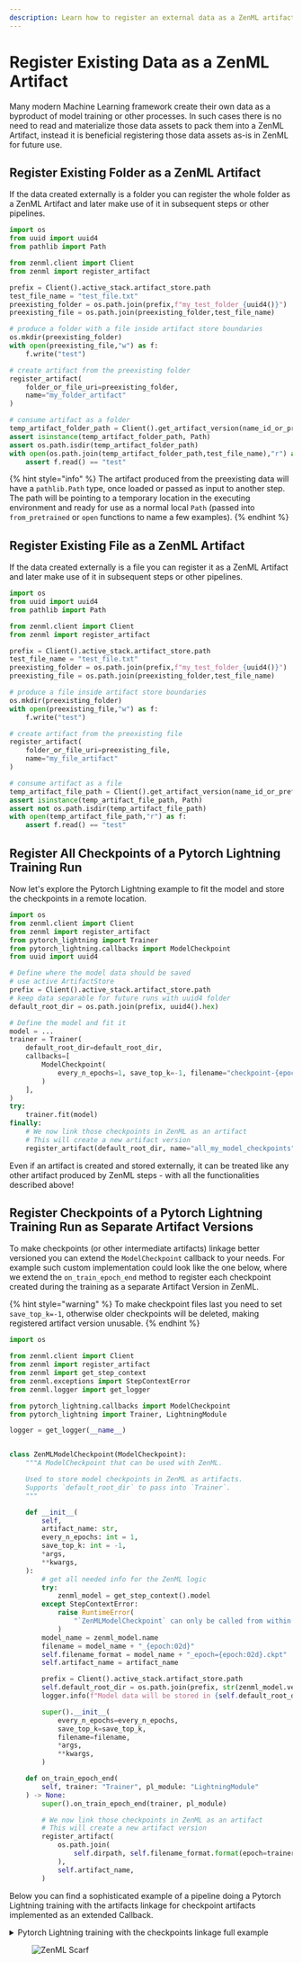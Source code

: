 ```yaml
---
description: Learn how to register an external data as a ZenML artifact for future use.
---
```


# Register Existing Data as a ZenML Artifact

Many modern Machine Learning framework create their own data as a byproduct of model training or other processes. In such cases there is no need to read and materialize those data assets to pack them into a ZenML Artifact, instead it is beneficial registering those data assets as-is in ZenML for future use.

## Register Existing Folder as a ZenML Artifact

If the data created externally is a folder you can register the whole folder as a ZenML Artifact and later make use of it in subsequent steps or other pipelines.

```python
import os
from uuid import uuid4
from pathlib import Path

from zenml.client import Client
from zenml import register_artifact

prefix = Client().active_stack.artifact_store.path
test_file_name = "test_file.txt"
preexisting_folder = os.path.join(prefix,f"my_test_folder_{uuid4()}")
preexisting_file = os.path.join(preexisting_folder,test_file_name)

# produce a folder with a file inside artifact store boundaries
os.mkdir(preexisting_folder)
with open(preexisting_file,"w") as f:
    f.write("test")

# create artifact from the preexisting folder
register_artifact(
    folder_or_file_uri=preexisting_folder,
    name="my_folder_artifact"
)

# consume artifact as a folder
temp_artifact_folder_path = Client().get_artifact_version(name_id_or_prefix="my_folder_artifact").load()
assert isinstance(temp_artifact_folder_path, Path)
assert os.path.isdir(temp_artifact_folder_path)
with open(os.path.join(temp_artifact_folder_path,test_file_name),"r") as f:
    assert f.read() == "test"
```

{% hint style="info" %}
The artifact produced from the preexisting data will have a `pathlib.Path` type, once loaded or passed as input to another step. The path will be pointing to a temporary location in the executing environment and ready for use as a normal local `Path` (passed into `from_pretrained` or `open` functions to name a few examples).
{% endhint %}

## Register Existing File as a ZenML Artifact

If the data created externally is a file you can register it as a ZenML Artifact and later make use of it in subsequent steps or other pipelines.

```python
import os
from uuid import uuid4
from pathlib import Path

from zenml.client import Client
from zenml import register_artifact

prefix = Client().active_stack.artifact_store.path
test_file_name = "test_file.txt"
preexisting_folder = os.path.join(prefix,f"my_test_folder_{uuid4()}")
preexisting_file = os.path.join(preexisting_folder,test_file_name)

# produce a file inside artifact store boundaries
os.mkdir(preexisting_folder)
with open(preexisting_file,"w") as f:
    f.write("test")

# create artifact from the preexisting file
register_artifact(
    folder_or_file_uri=preexisting_file,
    name="my_file_artifact"
)

# consume artifact as a file
temp_artifact_file_path = Client().get_artifact_version(name_id_or_prefix="my_file_artifact").load()
assert isinstance(temp_artifact_file_path, Path)
assert not os.path.isdir(temp_artifact_file_path)
with open(temp_artifact_file_path,"r") as f:
    assert f.read() == "test"
```

## Register All Checkpoints of a Pytorch Lightning Training Run

Now let's explore the Pytorch Lightning example to fit the model and store the checkpoints in a remote location.

```python
import os
from zenml.client import Client
from zenml import register_artifact
from pytorch_lightning import Trainer
from pytorch_lightning.callbacks import ModelCheckpoint
from uuid import uuid4

# Define where the model data should be saved
# use active ArtifactStore
prefix = Client().active_stack.artifact_store.path
# keep data separable for future runs with uuid4 folder
default_root_dir = os.path.join(prefix, uuid4().hex)

# Define the model and fit it
model = ...
trainer = Trainer(
    default_root_dir=default_root_dir,
    callbacks=[
        ModelCheckpoint(
            every_n_epochs=1, save_top_k=-1, filename="checkpoint-{epoch:02d}"
        )
    ],
)
try:
    trainer.fit(model)
finally:
    # We now link those checkpoints in ZenML as an artifact
    # This will create a new artifact version
    register_artifact(default_root_dir, name="all_my_model_checkpoints")
```

Even if an artifact is created and stored externally, it can be treated like any other artifact produced by ZenML steps - with all the functionalities described above!

## Register Checkpoints of a Pytorch Lightning Training Run as Separate Artifact Versions
To make checkpoints (or other intermediate artifacts) linkage better versioned you can extend the `ModelCheckpoint` callback to your needs. For example such custom implementation could look like the one below, where we extend the `on_train_epoch_end` method to register each checkpoint created during the training as a separate Artifact Version in ZenML.

{% hint style="warning" %}
To make checkpoint files last you need to set `save_top_k=-1`, otherwise older checkpoints will be deleted, making registered artifact version unusable.
{% endhint %}

```python
import os

from zenml.client import Client
from zenml import register_artifact
from zenml import get_step_context
from zenml.exceptions import StepContextError
from zenml.logger import get_logger

from pytorch_lightning.callbacks import ModelCheckpoint
from pytorch_lightning import Trainer, LightningModule

logger = get_logger(__name__)


class ZenMLModelCheckpoint(ModelCheckpoint):
    """A ModelCheckpoint that can be used with ZenML.

    Used to store model checkpoints in ZenML as artifacts.
    Supports `default_root_dir` to pass into `Trainer`.
    """

    def __init__(
        self,
        artifact_name: str,
        every_n_epochs: int = 1,
        save_top_k: int = -1,
        *args,
        **kwargs,
    ):
        # get all needed info for the ZenML logic
        try:
            zenml_model = get_step_context().model
        except StepContextError:
            raise RuntimeError(
                "`ZenMLModelCheckpoint` can only be called from within a step."
            )
        model_name = zenml_model.name
        filename = model_name + "_{epoch:02d}"
        self.filename_format = model_name + "_epoch={epoch:02d}.ckpt"
        self.artifact_name = artifact_name

        prefix = Client().active_stack.artifact_store.path
        self.default_root_dir = os.path.join(prefix, str(zenml_model.version))
        logger.info(f"Model data will be stored in {self.default_root_dir}")

        super().__init__(
            every_n_epochs=every_n_epochs,
            save_top_k=save_top_k,
            filename=filename,
            *args,
            **kwargs,
        )

    def on_train_epoch_end(
        self, trainer: "Trainer", pl_module: "LightningModule"
    ) -> None:
        super().on_train_epoch_end(trainer, pl_module)

        # We now link those checkpoints in ZenML as an artifact
        # This will create a new artifact version
        register_artifact(
            os.path.join(
                self.dirpath, self.filename_format.format(epoch=trainer.current_epoch)
            ),
            self.artifact_name,
        )
```

Below you can find a sophisticated example of a pipeline doing a Pytorch Lightning training with the artifacts linkage for checkpoint artifacts implemented as an extended Callback.

<details>

<summary>Pytorch Lightning training with the checkpoints linkage full example</summary>

```python
import os
from typing import Annotated
from pathlib import Path

import numpy as np
from zenml.client import Client
from zenml import register_artifact
from zenml import step, pipeline, get_step_context, Model
from zenml.exceptions import StepContextError
from zenml.logger import get_logger

from torch.utils.data import DataLoader
from torch.nn import ReLU, Linear, Sequential
from torch.nn.functional import mse_loss
from torch.optim import Adam
from torch import rand
from torchvision.datasets import MNIST
from torchvision.transforms import ToTensor
from pytorch_lightning.callbacks import ModelCheckpoint
from pytorch_lightning import Trainer, LightningModule

from zenml.new.pipelines.pipeline_context import get_pipeline_context

logger = get_logger(__name__)


class ZenMLModelCheckpoint(ModelCheckpoint):
    """A ModelCheckpoint that can be used with ZenML.

    Used to store model checkpoints in ZenML as artifacts.
    Supports `default_root_dir` to pass into `Trainer`.
    """

    def __init__(
        self,
        artifact_name: str,
        every_n_epochs: int = 1,
        save_top_k: int = -1,
        *args,
        **kwargs,
    ):
        # get all needed info for the ZenML logic
        try:
            zenml_model = get_step_context().model
        except StepContextError:
            raise RuntimeError(
                "`ZenMLModelCheckpoint` can only be called from within a step."
            )
        model_name = zenml_model.name
        filename = model_name + "_{epoch:02d}"
        self.filename_format = model_name + "_epoch={epoch:02d}.ckpt"
        self.artifact_name = artifact_name

        prefix = Client().active_stack.artifact_store.path
        self.default_root_dir = os.path.join(prefix, str(zenml_model.version))
        logger.info(f"Model data will be stored in {self.default_root_dir}")

        super().__init__(
            every_n_epochs=every_n_epochs,
            save_top_k=save_top_k,
            filename=filename,
            *args,
            **kwargs,
        )

    def on_train_epoch_end(
        self, trainer: "Trainer", pl_module: "LightningModule"
    ) -> None:
        super().on_train_epoch_end(trainer, pl_module)

        # We now link those checkpoints in ZenML as an artifact
        # This will create a new artifact version
        register_artifact(
            os.path.join(
                self.dirpath, self.filename_format.format(epoch=trainer.current_epoch)
            ),
            self.artifact_name,
        )


# define the LightningModule toy model
class LitAutoEncoder(LightningModule):
    def __init__(self, encoder, decoder):
        super().__init__()
        self.encoder = encoder
        self.decoder = decoder

    def training_step(self, batch, batch_idx):
        # training_step defines the train loop.
        # it is independent of forward
        x, _ = batch
        x = x.view(x.size(0), -1)
        z = self.encoder(x)
        x_hat = self.decoder(z)
        loss = mse_loss(x_hat, x)
        # Logging to TensorBoard (if installed) by default
        self.log("train_loss", loss)
        return loss

    def configure_optimizers(self):
        optimizer = Adam(self.parameters(), lr=1e-3)
        return optimizer


@step
def get_data() -> DataLoader:
    """Get the training data."""
    dataset = MNIST(os.getcwd(), download=True, transform=ToTensor())
    train_loader = DataLoader(dataset)

    return train_loader


@step
def get_model() -> LightningModule:
    """Get the model to train."""
    encoder = Sequential(Linear(28 * 28, 64), ReLU(), Linear(64, 3))
    decoder = Sequential(Linear(3, 64), ReLU(), Linear(64, 28 * 28))
    model = LitAutoEncoder(encoder, decoder)
    return model


@step
def train_model(
    model: LightningModule,
    train_loader: DataLoader,
    epochs: int = 1,
    artifact_name: str = "my_model_ckpts",
) -> None:
    """Run the training loop."""
    # configure checkpointing
    chkpt_cb = ZenMLModelCheckpoint(artifact_name=artifact_name)

    trainer = Trainer(
        # pass default_root_dir from ZenML checkpoint to
        # ensure that the data is accessible for the artifact
        # store
        default_root_dir=chkpt_cb.default_root_dir,
        limit_train_batches=100,
        max_epochs=epochs,
        callbacks=[chkpt_cb],
    )
    trainer.fit(model, train_loader)


@step
def predict(
    checkpoint_file: Path,
) -> Annotated[np.ndarray, "predictions"]:
    # load the model from the checkpoint
    encoder = Sequential(Linear(28 * 28, 64), ReLU(), Linear(64, 3))
    decoder = Sequential(Linear(3, 64), ReLU(), Linear(64, 28 * 28))
    autoencoder = LitAutoEncoder.load_from_checkpoint(
        checkpoint_file, encoder=encoder, decoder=decoder
    )
    encoder = autoencoder.encoder
    encoder.eval()

    # predict on fake batch
    fake_image_batch = rand(4, 28 * 28, device=autoencoder.device)
    embeddings = encoder(fake_image_batch)
    if embeddings.device.type == "cpu":
        return embeddings.detach().numpy()
    else:
        return embeddings.detach().cpu().numpy()


@pipeline(model=Model(name="LightningDemo"))
def train_pipeline(artifact_name: str = "my_model_ckpts"):
    train_loader = get_data()
    model = get_model()
    train_model(model, train_loader, 10, artifact_name)
    # pass in the latest checkpoint for predictions
    predict(
        get_pipeline_context().model.get_artifact(artifact_name), after=["train_model"]
    )


if __name__ == "__main__":
    train_pipeline()
```

</details>

<!-- For scarf -->
<figure><img alt="ZenML Scarf" referrerpolicy="no-referrer-when-downgrade" src="https://static.scarf.sh/a.png?x-pxid=f0b4f458-0a54-4fcd-aa95-d5ee424815bc" /></figure>